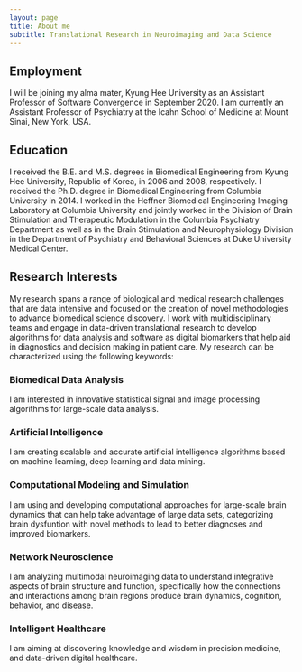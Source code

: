 ```yaml
---
layout: page
title: About me
subtitle: Translational Research in Neuroimaging and Data Science
---
```


## Employment

I will be joining my alma mater, Kyung Hee University as an Assistant Professor of Software Convergence in September 2020. I am currently an Assistant Professor of Psychiatry at the Icahn School of Medicine at Mount Sinai, New York, USA.

## Education

I received the B.E. and M.S. degrees in Biomedical Engineering from Kyung Hee University, Republic of Korea, in 2006 and 2008, respectively. I received the Ph.D. degree in Biomedical Engineering from Columbia University in 2014. I worked in the Heffner Biomedical Engineering Imaging Laboratory at Columbia University and jointly worked in the Division of Brain Stimulation and Therapeutic Modulation in the Columbia Psychiatry Department as well as in the Brain Stimulation and Neurophysiology Division in the Department of Psychiatry and Behavioral Sciences at Duke University Medical Center. 

## Research Interests

My research spans a range of biological and medical research challenges that are data intensive and focused on the creation of novel methodologies to advance biomedical science discovery. I work with multidisciplinary teams and engage in data-driven translational research to develop algorithms for data analysis and software as digital biomarkers that help aid in diagnostics and decision making in patient care. 
My research can be characterized using the following keywords: 
### Biomedical Data Analysis 
I am interested in innovative statistical signal and image processing algorithms for large-scale data analysis. 
### Artificial Intelligence
I am creating scalable and accurate artificial intelligence algorithms based on machine learning, deep learning and data mining. 
### Computational Modeling and Simulation
I am using and developing computational approaches for large-scale brain dynamics that can help take advantage of large data sets, categorizing brain dysfuntion with novel methods to lead to better diagnoses and improved biomarkers.
### Network Neuroscience
I am analyzing multimodal neuroimaging data to understand integrative aspects of brain structure and function, specifically how the connections and interactions among brain regions produce brain dynamics, cognition, behavior, and disease.
### Intelligent Healthcare
I am aiming at discovering knowledge and wisdom in precision medicine, and data-driven digital healthcare.


